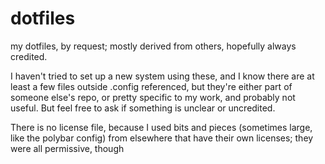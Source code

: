 # dotfiles
my dotfiles, by request; mostly derived from others, hopefully always credited.

I haven't tried to set up a new system using these, and I know there are at least a few files outside .config referenced, but they're either part of someone else's repo, or pretty specific to my work, and probably not useful.  But feel free to ask if something is unclear or uncredited.

There is no license file, because I used bits and pieces (sometimes large, like the polybar config) from elsewhere that have their own licenses; they were all permissive, though
